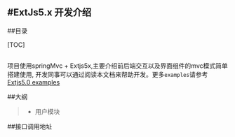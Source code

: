 #ExtJs5.x 开发介绍
-------
##目录

[TOC]

##
项目使用springMvc + Extjs5x,主要介绍前后端交互以及界面组件的mvc模式简单搭建使用,
开发同事可以通过阅读本文档来帮助开发。更多`examples`请参考 [Extjs5.0 examples](http://examples.sencha.com/extjs/5.0.0/examples/kitchensink/)

##大纲
>* 用户模块

##接口调用地址

